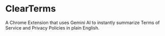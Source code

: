 # ClearTerms
A Chrome Extension that uses Gemini AI to instantly summarize Terms of Service and Privacy Policies in plain English.
